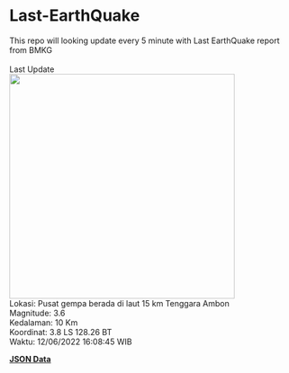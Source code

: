 # Last-EarthQuake
This repo will looking update every 5 minute with Last EarthQuake report from BMKG
<br>
<br>
Last Update
<br>
<img src="https://ews.bmkg.go.id/TEWS/data/20220612160845.mmi.jpg" width="400"/>
<br>
Lokasi: Pusat gempa berada di laut 15 km Tenggara Ambon <br>
Magnitude: 3.6 <br>
Kedalaman: 10 Km <br>
Koordinat: 3.8 LS 128.26 BT <br>
Waktu: 12/06/2022 16:08:45 WIB <br>

<a href="./data/data.json">**JSON Data**</a>
